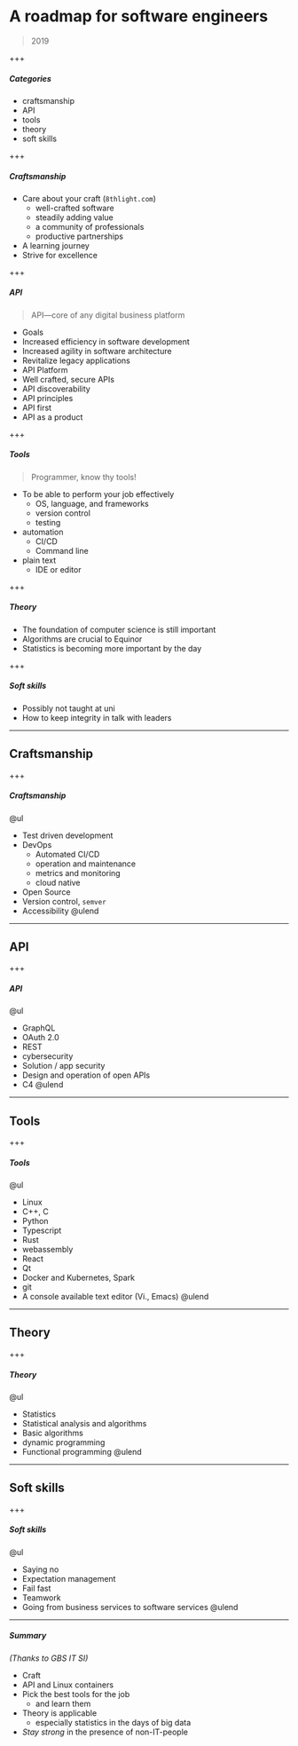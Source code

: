 # A roadmap for software engineers

> 2019

+++

##### Categories

* craftsmanship
* API
* tools
* theory
* soft skills

+++

##### Craftsmanship

* Care about your craft (`8thlight.com`)
  * well-crafted software
  * steadily adding value
  * a community of professionals
  * productive partnerships
* A learning journey
* Strive for excellence


+++

##### API

> API—core of any digital business platform

* Goals
 * Increased efficiency in software development
 * Increased agility in software architecture
 * Revitalize legacy applications
* API Platform
 * Well crafted, secure APIs
 * API discoverability
* API principles
 * API first
 * API as a product


+++

##### Tools

> Programmer, know thy tools!

* To be able to perform your job effectively
  * OS, language, and frameworks
  * version control
  * testing
* automation
  * CI/CD
  * Command line
* plain text
  * IDE or editor


+++
##### Theory

* The foundation of computer science is still important
* Algorithms are crucial to Equinor
* Statistics is becoming more important by the day

+++
##### Soft skills

* Possibly not taught at uni
* How to keep integrity in talk with leaders



---
## Craftsmanship
+++

##### Craftsmanship

@ul
* Test driven development
* DevOps
  * Automated CI/CD
  * operation and maintenance
  * metrics and monitoring
  * cloud native
* Open Source
* Version control, `semver`
* Accessibility
@ulend


---
## API
+++
##### API

@ul
* GraphQL
* OAuth 2.0
* REST
* cybersecurity
* Solution / app security
* Design and operation of open APIs
* C4
@ulend

---
## Tools
+++
##### Tools

@ul
* Linux
* C++, C
* Python
* Typescript
* Rust
* webassembly
* React
* Qt
* Docker and Kubernetes, Spark
* git
* A console available text editor (Vi., Emacs)
@ulend


---
## Theory
+++
##### Theory

@ul
* Statistics
* Statistical analysis and algorithms
* Basic algorithms
* dynamic programming
* Functional programming
@ulend


---
## Soft skills
+++
##### Soft skills

@ul
* Saying no
* Expectation management
* Fail fast
* Teamwork
* Going from business services to software services
@ulend

---

##### Summary

_(Thanks to GBS IT SI)_

* Craft
* API and Linux containers
* Pick the best tools for the job
  * and learn them
* Theory is applicable
  * especially statistics in the days of big data
* _Stay strong_ in the presence of non-IT-people
